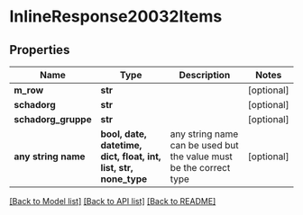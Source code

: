# InlineResponse20032Items


## Properties
Name | Type | Description | Notes
------------ | ------------- | ------------- | -------------
**m_row** | **str** |  | [optional] 
**schadorg** | **str** |  | [optional] 
**schadorg_gruppe** | **str** |  | [optional] 
**any string name** | **bool, date, datetime, dict, float, int, list, str, none_type** | any string name can be used but the value must be the correct type | [optional]

[[Back to Model list]](../README.md#documentation-for-models) [[Back to API list]](../README.md#documentation-for-api-endpoints) [[Back to README]](../README.md)


